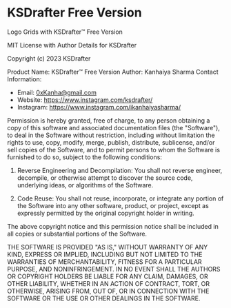 # KSDrafter Free Version
Logo Grids with KSDrafter™ Free Version

MIT License with Author Details for KSDrafter

Copyright (c) 2023 KSDrafter

Product Name: KSDrafter™ Free Version
Author: Kanhaiya Sharma
Contact Information:
- Email: 0xKanha@gmail.com
- Website: https://www.instagram.com/ksdrafter/
- Instagram: https://www.instagram.com/ikanhaiyasharma/

Permission is hereby granted, free of charge, to any person obtaining a copy of this software and associated documentation files (the "Software"), to deal in the Software without restriction, including without limitation the rights to use, copy, modify, merge, publish, distribute, sublicense, and/or sell copies of the Software, and to permit persons to whom the Software is furnished to do so, subject to the following conditions:

1. Reverse Engineering and Decompilation: You shall not reverse engineer, decompile, or otherwise attempt to discover the source code, underlying ideas, or algorithms of the Software.

2. Code Reuse: You shall not reuse, incorporate, or integrate any portion of the Software into any other software, product, or project, except as expressly permitted by the original copyright holder in writing.

The above copyright notice and this permission notice shall be included in all copies or substantial portions of the Software.

THE SOFTWARE IS PROVIDED "AS IS," WITHOUT WARRANTY OF ANY KIND, EXPRESS OR IMPLIED, INCLUDING BUT NOT LIMITED TO THE WARRANTIES OF MERCHANTABILITY, FITNESS FOR A PARTICULAR PURPOSE, AND NONINFRINGEMENT. IN NO EVENT SHALL THE AUTHORS OR COPYRIGHT HOLDERS BE LIABLE FOR ANY CLAIM, DAMAGES, OR OTHER LIABILITY, WHETHER IN AN ACTION OF CONTRACT, TORT, OR OTHERWISE, ARISING FROM, OUT OF, OR IN CONNECTION WITH THE SOFTWARE OR THE USE OR OTHER DEALINGS IN THE SOFTWARE.
